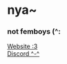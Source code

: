 <html>
  <body>
    <img style="width: 5px; height: 5px;" src="https://hackrland.github.io/favicon.png"></img>
    <h1>nya~</h1>
    <h3>not femboys (^:</h3>
    <a href="https://hackrland.github.io" target="_blank">Website :3</a>
    <br>
    <a href="https://discord.gg/QC4zdMtPxF" target="_blank">Discord ^-^</a>
  </body>
</html>
